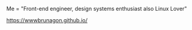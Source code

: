 Me = "Front-end engineer, design systems enthusiast  also Linux Lover" 


https://wwwbrunagon.github.io/

